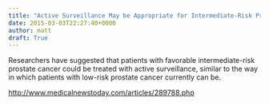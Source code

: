 ```yaml
---
title: "Active Surveillance May be Appropriate for Intermediate-Risk Prostate Cancer"
date: 2015-03-03T22:27:40+0000
author: matt
draft: True
---
```

Researchers have suggested that patients with favorable intermediate-risk prostate cancer could be treated with active surveillance, similar to the way in which patients with low-risk prostate cancer currently can be.

http://www.medicalnewstoday.com/articles/289788.php
